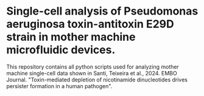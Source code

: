 # Single-cell analysis of Pseudomonas aeruginosa toxin-antitoxin E29D strain in mother machine microfluidic devices.
This repository contains all python scripts used for analyzing mother machine single-cell data shown in Santi, Teixeira et al., 2024. EMBO Journal. "Toxin-mediated depletion of nicotinamide dinucleotides drives persister formation in a human pathogen".

